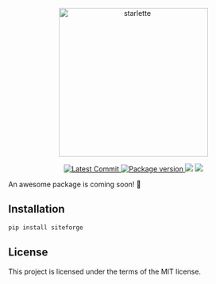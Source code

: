 <p align="center">
  <img width="300px" src="docs/assets/siteforge.svg" alt="starlette"/>
</p>
<p align="center">
    <a href="https://github.com/Kludex/siteforge" target="_blank">
        <img src="https://img.shields.io/github/last-commit/Kludex/siteforge" alt="Latest Commit">
    <a href="https://pypi.org/project/siteforge" target="_blank">
        <img src="https://img.shields.io/pypi/v/siteforge" alt="Package version">
    </a>
    <img src="https://img.shields.io/pypi/pyversions/siteforge">
    <img src="https://img.shields.io/github/license/Kludex/siteforge">
</p>

An awesome package is coming soon! 🎉

## Installation

```bash
pip install siteforge
```

## License

This project is licensed under the terms of the MIT license.

